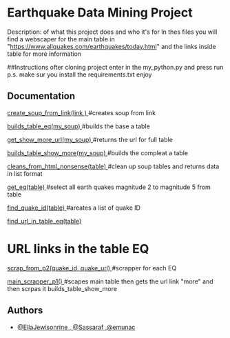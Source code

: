 
# Earthquake Data Mining Project

Description: of what this project does and who it's for
In thes files you will find a webscaper for the main table in "https://www.allquakes.com/earthquakes/today.html"
and the links inside table for more information 

##Instructions 
ofter cloning project enter in the my_python.py and press run 
p.s. make sur you install the requirements.txt
enjoy

## Documentation

[create_soup_from_link(link ) 
](https://linktodocumentation)
#creates soup from link 

[builds_table_eq(my_soup)
](https://linktodocumentation)
#builds the base a table 

[get_show_more_url(my_soup) 
](https://linktodocumentation)
#returns the url for full table 

[builds_table_show_more(my_soup) 
](https://linktodocumentation)
#builds the compleat  a table 

[cleans_from_html_nonsense(table) 
](https://linktodocumentation)
#clean up soup tables and returns data in list format

[get_eq(table)
](https://linktodocumentation)
#select all earth quakes  magnitude 2 to magnitude 5 from table

[find_quake_id(table) 
](https://linktodocumentation)
#areates a list of quake ID

[find_url_in_table_eq(table)
](https://linktodocumentation)
# URL links in the table EQ

[scrap_from_p2(quake_id, quake_url)
](https://linktodocumentation)
#scrapper for each EQ

[main_scrapper_p1()
](https://linktodocumentation)
#scapes main table then gets the url link "more" and then scrpas it builds_table_show_more


## Authors

- [@EllaJewisonrine , @Sassaraf ,@emunac](https://www.github.com/octokatherine)
